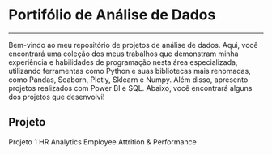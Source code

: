 # Portifólio de Análise de Dados
---
Bem-vindo ao meu repositório de projetos de análise de dados. Aqui, você encontrará uma coleção dos meus trabalhos que demonstram minha experiência e habilidades de programação nesta área especializada, utilizando ferramentas como Python e suas bibliotecas mais renomadas, como Pandas, Seaborn, Plotly, Sklearn e Numpy. Além disso, apresento projetos realizados com Power BI e SQL.
Abaixo, você encontrará alguns dos projetos que desenvolvi!

Projeto
---
Projeto 1
HR Analytics Employee Attrition & Performance


